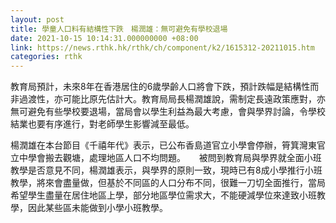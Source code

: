 ```yaml
---
layout: post
title: 學童人口料有結構性下跌　楊潤雄：無可避免有學校退場
date: 2021-10-15 10:14:31.000000000 +08:00
link: https://news.rthk.hk/rthk/ch/component/k2/1615312-20211015.htm
categories: rthk
---
```


教育局預計，未來8年在香港居住的6歲學齡人口將會下跌，預計跌幅是結構性而非過渡性，亦可能比原先估計大。教育局局長楊潤雄說，需制定長遠政策應對，亦無可避免有些學校要退場，當局會以學生利益為最大考慮，會與學界討論，令學校結業也要有序進行，對老師學生影響減至最低。

楊潤雄在本台節目《千禧年代》表示，已公布香島道官立小學會停辦，筲箕灣東官立中學會搬去觀塘，處理地區人口不均問題。
　
被問到教育局與學界就全面小班教學是否意見不同，楊潤雄表示，與學界的原則一致，現時已有8成小學推行小班教學，將來會盡量做，但基於不同區的人口分布不同，很難一刀切全面推行，當局希望學生盡量在居住地區上學，部分地區學位需求大，不能硬減學位來達致小班教學，因此某些區未能做到小學小班教學。
